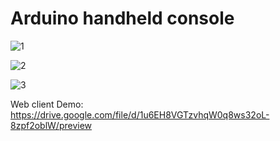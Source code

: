 # Arduino handheld console

![1](https://drive.google.com/uc?export=view&id=1ticze1Tqy61oAmVmRA5s7U-6TmKtNGae)

![2](https://drive.google.com/uc?export=view&id=1tmYq8txoBgnPLF5nMKkttgM78mzJomDM)

![3](https://drive.google.com/uc?export=view&id=1tpaDspZJTP0OFBTUMf3Fky_-TGSRxoOi)

Web client Demo: https://drive.google.com/file/d/1u6EH8VGTzvhqW0q8ws32oL-8zpf2oblW/preview


